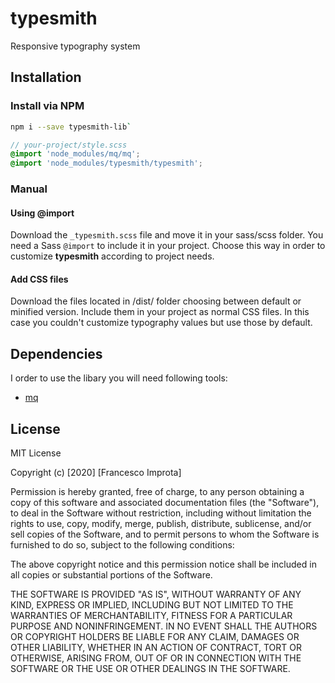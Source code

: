 # typesmith
Responsive typography system

## Installation

### Install via NPM

```bash
npm i --save typesmith-lib`
```

```scss
// your-project/style.scss
@import 'node_modules/mq/mq';
@import 'node_modules/typesmith/typesmith';
```

### Manual

#### Using @import
Download the `_typesmith.scss` file and move it in your sass/scss folder. You need a Sass `@import` to include it in your project. Choose this way in order to customize **typesmith** according to project needs.

#### Add CSS files
Download the files located in /dist/ folder choosing between default or minified version. Include them in your project as normal CSS files. In this case you couldn't customize typography values but use those by default.

## Dependencies
I order to use the libary you will need following tools:
- [mq](https://github.com/zetareticoli/mq)

## License
MIT License

Copyright (c) [2020] [Francesco Improta]

Permission is hereby granted, free of charge, to any person obtaining a copy
of this software and associated documentation files (the "Software"), to deal
in the Software without restriction, including without limitation the rights
to use, copy, modify, merge, publish, distribute, sublicense, and/or sell
copies of the Software, and to permit persons to whom the Software is
furnished to do so, subject to the following conditions:

The above copyright notice and this permission notice shall be included in all
copies or substantial portions of the Software.

THE SOFTWARE IS PROVIDED "AS IS", WITHOUT WARRANTY OF ANY KIND, EXPRESS OR
IMPLIED, INCLUDING BUT NOT LIMITED TO THE WARRANTIES OF MERCHANTABILITY,
FITNESS FOR A PARTICULAR PURPOSE AND NONINFRINGEMENT. IN NO EVENT SHALL THE
AUTHORS OR COPYRIGHT HOLDERS BE LIABLE FOR ANY CLAIM, DAMAGES OR OTHER
LIABILITY, WHETHER IN AN ACTION OF CONTRACT, TORT OR OTHERWISE, ARISING FROM,
OUT OF OR IN CONNECTION WITH THE SOFTWARE OR THE USE OR OTHER DEALINGS IN THE
SOFTWARE.

